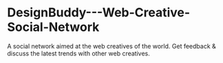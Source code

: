 # DesignBuddy---Web-Creative-Social-Network
A social network aimed at the web creatives of the world. Get feedback &amp; discuss the latest trends with other web creatives.
